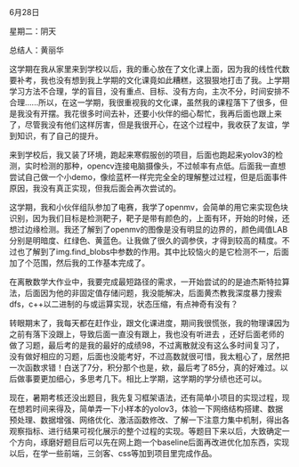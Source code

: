 6月28日

星期二：阴天

总结人：黄丽华

​		这学期在我从家里来到学校以后，我的重心放在了文化课上面，因为我的线性代数要补考，我也没有想到我上学期的文化课竟如此糟糕，这狠狠地打击了我。上学期学习方法不合理，学的盲目，没有重点、目标、没有方向，主次不分，时间安排不合理......所以，在这一学期，我很重视我的文化课，虽然我的课程落下了很多，但是我没有开摆。我花很多时间去补，还要小伙伴的细心帮忙，我再后面也跟上来了，尽管我没有他们这样厉害，但是我很开心，在这个过程中，我收获了友谊，学到知识，有了自己的提升。

​		来到学校后，我又装了环境，跑起来寒假服创的项目，后面也跑起来yolov3的检测，实时检测的那种，opencv连接电脑摄像头，不过帧率有点低。后面我一直想尝试自己做一个小demo，像绘蓝杯一样完完全全的理解整过过程，但是后面事件原因，我没有真正实现，但我后面会再次尝试的。

​		这学期，我和小伙伴组队参加了电赛，我学了openmv，会简单的用它来实现色块识别，因为我们目标是检测靶子，靶子是带有颜色的，上面有环，开始的时候，还想过边缘检测。我还了解到了openmv的图像是没有明显的边界的，颜色阈值LAB分别是明暗度、红绿色、黄蓝色。让我做了很久的调参侠，才得到较高的精度。不过也了解到了img.find_blobs中参数的作用。其中比较恼火的是它检测不一，后面加了个范围，然后我的工作基本完成了。

​		在离散数学大作业中，我要完成最短路径的需求，一开始尝试的的是迪杰斯特拉算法，后面因为他的非固定值存储问题，我没能解决，后面黄杰教我深度暴力搜索dfs，c++以二进制的与或运算实现，状态压缩，有点神奇有没有？

​		转眼期末了，我每天都在赶作业，跟文化课进度，期间我很慌张，我的物理课因为之前有落下没跟上，导致后面一直没有跟上，我也没有听进去 ，还好后面老师的做了习题，最后考的是我的最好的成绩98，不过离散就没有这么多时间复习了，没有做好相应的习题，后面也没能考好，不过高数就很可惜，我太粗心了，居然把一次函数求错！白送了7分，积分那个也是，欸，最后考了85分，真的好难过。以后做事要更加细心，多思考几下。相比上学期，这学期的学分绩也还可以。

​		现在，暑期考核还没出题目，我先复习框架语法，还有简单小项目的实现过程，现在想若时间来得及，简单弄一下小样本的yolov3，体验一下网络结构搭建、数据预处理、数据增强、网络优化、激活函数修改、了解一下注意力集中机制，得出各观察指标、进行结果可视化展示的整个过程的实现。等题目下来以后，大致确定一个方向，琢磨好题目后可以先在网上跑一个baseline后面再改进优化加东西，实现以后，在学一些前端，三剑客、css等加到项目里完成作品。













